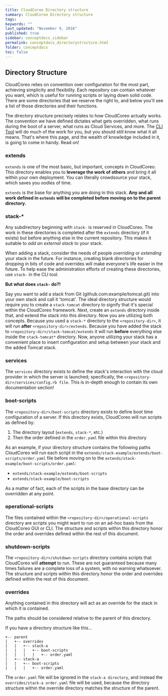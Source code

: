 ```yaml
---
title: CloudCoreo Directory structure
summary: CloudCoreo Directory structure
tags:
keywords: ""
last_updated: "November 9, 2016"
published: true
sidebar: conceptdocs_sidebar
permalink: conceptdocs_directorystructure.html
folder: conceptdocs
toc: false
---
```


## Directory Structure
CloudCoreo relies on convention over configuration for the most part, achieving simplicity and flexibility. Each repository can contain whatever you want, which is useful for running scripts or laying down solid code. There are some directories that we reserve the right to, and below you'll see a list of those directories and their functions.

The directory structure precisely relates to how CloudCoreo actually works. The convention we have defined dictates what gets overridden, what runs during the boot of a server, what runs as Cloud Services, and more.  The [CLI Tool](https://github.com/CloudCoreo/cloudcoreo-cli) will do much of the work for you, but you should still know what it all means. That's where this page, and the wealth of knowledge included in it, is going to come in handy. Read on!

### extends
`extends` is one of the most basic, but important, concepts in CloudCoreo. This directory enables you to **leverage the work of others** and bring it all within your own deployment. You can literally crowdsource your stack, which saves you oodles of time.

`extends` is the base for anything you are doing in this stack. **Any and all work defined in `extends` will be completed before moving on to the parent directory.**

### stack-*
Any subdirectory beginning with `stack-` is reserved in CloudCoreo. The work in these directories is completed after the `extends` directory (if it exists) but before anything else in the current repository. This makes it suitable to *add an external stack* to your stack.

When adding a stack, consider the needs of people *overriding* or *extending* your stack in the future. For instance, creating blank directories for dropping in bits of code and overrides will make everyone's life easier in the future. To help ease the administration efforts of creating these directories, use `stack-` in the CLI tool.

**But what does `stack-` do?!**

Say you want to add a stack from Git (github.com:example/tomcat.git) into your own stack and call it 'tomcat'. The ideal directory structure would require you to create a `stack-tomcat` directory to signify that it's special within the CloudCoreo framework. Next, create an `extends` directory inside that, and extend the stack into this directory. Now you are utilizing both concepts. Because you used a `stack-*` directory to the `<repository-dir>`, it will run **after** `<repository-dir>/extends`. Because you have added the stack to `<repository-dir>/stack-tomcat/extends` it will run **before** everything else inside the `stack-tomcat*` directory. Now, anyone utilizing your stack has a convenient place to insert configuration and setup between your stack and the added Tomcat stack.

### services
The `services` directory exists to define the stack's interaction with the cloud provider in which the server is launched; specifically, the `<repository-dir>/services/config.rb file`. This is in-depth enough to contain its own documentation section!

### boot-scripts
The `<repository-dir>/boot-scripts` directory exists to define boot time configuration of a server. If this directory exists, CloudCoreo will run scripts as defined by:

1. The directory layout (`extends`, `stack-*`, etc.)
1. Then the order defined in the `order.yaml` file within this directory

As an example, if your directory structure contains the following paths CloudCoreo will run each script in the `extends/stack-example/extends/boot-scripts/order.yaml` file before moving on to the `extends/stack-example/boot-scripts/order.yaml`:

* `extends/stack-example/extends/boot-scripts`
* `extends/stack-example/boot-scripts`

As a matter of fact, each of the scripts in the base directory can be overridden at any point.

### operational-scripts
The files contained within the `<repository-dir>/operational-scripts` directory are scripts you might want to run on an ad-hoc basis from the CloudCoreo GUI or CLI. The structure and scripts within this directory honor the order and overrides defined within the rest of this document.

### shutdown-scripts
The `<repository-dir>/shutdown-scripts` directory contains scripts that CloudCoreo will **attempt** to run. These are not guaranteed because many times failures are a complete loss of a system, with no warning whatsoever. The structure and scripts within this directory honor the order and overrides defined within the rest of this document.

### overrides
Anything contained in this directory will act as an override for the stack in which it is contained.

The paths should be considered relative to the parent of this directory.

If you have a directory structure like this...
 
```
+-- parent
|   +-- overrides
|   |   +-- stack-a
|   |   |   +-- boot-scripts
|   |   |   |   +-- order.yaml
|   +-- stack-a
|   |   +-- boot-scripts
|   |   |   +-- order.yaml
```
The `order.yaml` file will be ignored in the `stack-a directory`, and instead the `overrides/stack-a order.yaml` file will be used, because the directory structure within the override directory matches the structure of the parent.
